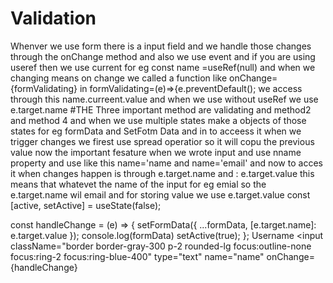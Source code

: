 # Validation
Whenver we use form there is a input field and we handle those changes through the onChange method and also we use event and if you are using useref then we  use current for eg const name =useRef(null)
and when we changing means on change we called a function like onChange={formValidating}
in formValidating=(e)=>{e.preventDefault();
we access through this name.curreent.value and when we use without useRef we use e.target.name
#THE Three important method are validating and method2 and method 4 and when we use multiple states make a objects of those states for 
eg formData and SetFotm Data and in to acceess it when we trigger changes we firest use spread operatior so it will copu the previous value now the important fesature
when we wrote input and use nname property and use like this name='name and name='email'
and now to acces it when changes happen is through e.target.name and : e.target.value this means that
whatevet the name of the input for eg emial so the e.target.name wil email and for storing value we use e.target.value 
const [active, setActive] = useState(false);

  const handleChange = (e) => {
    setFormData({ ...formData, [e.target.name]: e.target.value });
    console.log(formData)
    setActive(true);
  };
<label className="font-medium">Username</label>
            <input
              className="border border-gray-300 p-2 rounded-lg focus:outline-none focus:ring-2 focus:ring-blue-400"
              type="text"
              name="name"
              onChange={handleChange}
